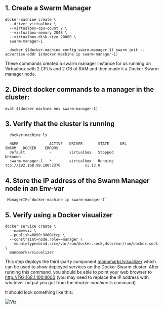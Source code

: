 ## 1. Create a Swarm Manager

    docker-machine create \
      --driver virtualbox \
      --virtualbox-cpu-count 2 \
      --virtualbox-memory 2048 \
      --virtualbox-disk-size 20000 \
      swarm-manager-1
      
      docker $(docker-machine config swarm-manager-1) swarm init --advertise-addr $(docker-machine ip swarm-manager-1)

These commands created a swarm manager instance for us running on Virtualbox with 2 CPUs and 2 GB of RAM and then made it a Docker Swarm manager node.

## 2. Direct docker commands to a manager in the cluster:

    eval $(docker-machine env swarm-manager-1)
    
## 3. Verify that the cluster is running
      docker-machine ls
      
      NAME              ACTIVE   DRIVER       STATE     URL                         SWARM   DOCKER    ERRORS
      default           -        virtualbox   Stopped                                       Unknown   
      swarm-manager-1   *        virtualbox   Running   tcp://192.168.99.100:2376           v1.13.0   

## 4. Store the IP address of the Swarm Manager node in an Env-var

     ManagerIP=`docker-machine ip swarm-manager-1`
    
## 5. Verify using a Docker visualizer

    docker service create \
      --name=viz \
      --publish=8000:8080/tcp \
      --constraint=node.role==manager \
      --mount=type=bind,src=/var/run/docker.sock,dst=/var/run/docker.sock \
      manomarks/visualizer
     
This step deploys the third-party component [manomarks/visualizer](https://github.com/ManoMarks/docker-swarm-visualizer) which can be used to show deployed services on the Docker Swarm cluster. After running this command, you should be able to point your web browser to http://192.168.1.100:8000 (you may need to replace the IP address with whatever output you got from the _docker-machine ls_ command)

It should look something like this:

![Viz](/assets/blogg/goblog/part1-viz.png)
